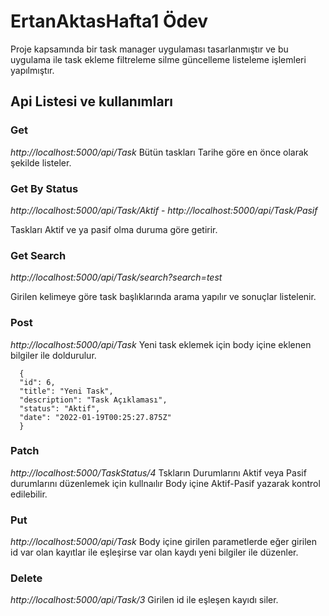 # ErtanAktasHafta1 Ödev
Proje kapsamında bir task manager uygulaması tasarlanmıştır ve bu uygulama ile task ekleme filtreleme silme güncelleme listeleme işlemleri yapılmıştır.

## Api Listesi ve kullanımları

### Get
*http://localhost:5000/api/Task* Bütün taskları Tarihe göre en önce olarak şekilde listeler.

### Get By Status
*http://localhost:5000/api/Task/Aktif* - *http://localhost:5000/api/Task/Pasif*

Taskları Aktif ve ya pasif olma duruma göre getirir.

### Get Search 
*http://localhost:5000/api/Task/search?search=test*

Girilen kelimeye göre task başlıklarında arama yapılır ve sonuçlar listelenir.

### Post 
*http://localhost:5000/api/Task*
Yeni task eklemek için body içine eklenen bilgiler ile doldurulur.
<br />

```
  {
  "id": 6,
  "title": "Yeni Task",
  "description": "Task Açıklaması",
  "status": "Aktif",
  "date": "2022-01-19T00:25:27.875Z"
  }
```
### Patch
*http://localhost:5000/TaskStatus/4*
Tskların Durumlarını Aktif veya Pasif durumlarını düzenlemek için kullnaılır Body içine Aktif-Pasif yazarak kontrol edilebilir.

### Put
*http://localhost:5000/api/Task*
Body içine girilen parametlerde eğer girilen id var olan kayıtlar ile eşleşirse var olan kaydı yeni bilgiler ile düzenler.

### Delete
*http://localhost:5000/api/Task/3*
Girilen id ile eşleşen kayıdı siler.





